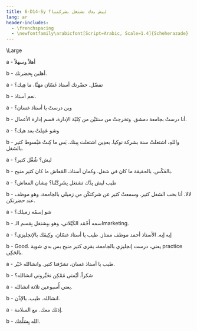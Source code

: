 ```yaml
---
title: 6-D14-Sy ليش بدك تشتغل بشركتنا؟
lang: ar
header-includes:
  - \frenchspacing
  - \newfontfamily\arabicfont[Script=Arabic, Scale=1.4]{Scheherazade}
---
```


\Large





a - أهلاً وسهلاً

b - أهلين بِحضرتك.

a - تفضّل. حضْرتك أستاذ غَسّان مهَنَّا، ما هِيك؟

b - نعم أستاذ.

a - وين درستْ يا أستاذ غسان؟

b - أنا درستْ بجامعة دمشق. وتخرجتْ من سنتَيْن من كِليّة الإدارة، قسم إدارة الأعمال. 

a - وشو عَمِلتْ بعد هيك؟

b - واللهِ، اشتغلتْ سنة بشركة نوكيا. بعدِين اشتغلت بِبنك. بَس ما كِنتْ مَبْسوط كتير بالشغل.

a - ليش؟ شُغْل كتير؟

b - بالعَكْس. بالحقيقة ما كان في شغل. وكمان أستاذ، المَعاش ما كان كتير منيح.

a - طيب ليش بِدَّك تشتغل بِشَرِكَتْنا؟ مِشان المعاش؟

b - لالا. أنا بحب الشغل كتير. وسمعتْ كتير عن شركتكُن من زميلي بالجامعة، وهو موظف عند حضرتكن.

a - شو إسمُه زميلك؟

b - اسمه أَحْمَد الكَيْلاني، وهو بيِشتغل بِقسم الـmarketing.

a - إيه إيه. الأستاذ أحمد موظف ممتاز. طيب يا أستاذ غسّان، وكِيفَك بالإنجليزي؟

b - Good. يعني، درست إنجليزي بالجامعة، بقرى كتير منيح بس بدي شوية practice بالحَكِي.

a - طيب يا أستاذ غسان، تشرّفنا كتير. وانشالله خَيْر.

b - شكراً. أيْمتى مُمْكِن تخَبِّروني انشالله؟

a - يعني أُسبوعين تلاتة انشالله.

b - انشالله. طيب. بالإذْن.

a - إذنَك معك. مع السلامة.

b - الله يِسَلِّمَك.
